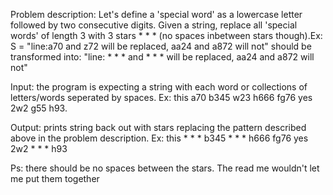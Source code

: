 		
Problem description:
Let's define a 'special word' as a lowercase letter followed by two consecutive digits. Given a string, replace all 'special words' of length 3 with 3 stars * * * (no spaces inbetween stars though).Ex: S = "line:a70 and z72 will be replaced, aa24 and a872 will not" should be transformed into: "line: * * * and * * * will be replaced, aa24 and a872 will not"
 
Input: the program is expecting a string with each word or collections of letters/words seperated by spaces. Ex: this a70 b345 w23 h666 fg76 yes 2w2 g55 h93.
 
Output: prints string back out with stars replacing the pattern described above in the problem description. Ex: this * * * b345 * * * h666 fg76 yes 2w2 * * * h93
 
 
Ps: there should be no spaces between the stars. The read me wouldn't let me put them together
